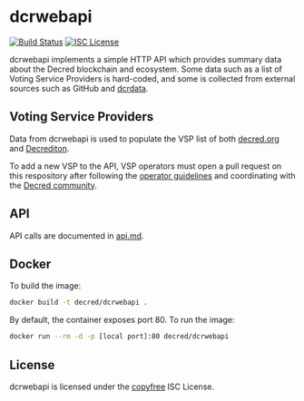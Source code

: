 # dcrwebapi

[![Build Status](https://github.com/decred/dcrwebapi/workflows/Build%20and%20Test/badge.svg)](https://github.com/decred/dcrwebapi/actions)
[![ISC License](https://img.shields.io/badge/license-ISC-blue.svg)](http://copyfree.org)

dcrwebapi implements a simple HTTP API which provides summary data about the
Decred blockchain and ecosystem.
Some data such as a list of Voting Service Providers is hard-coded, and some is
collected from external sources such as GitHub and
[dcrdata](https://github.com/decred/dcrdata).

## Voting Service Providers

Data from dcrwebapi is used to populate the VSP list of both
[decred.org](https://decred.org/vsp/) and
[Decrediton](https://github.com/decred/decrediton).

To add a new VSP to the API, VSP operators must open a pull request on this
respository after following the [operator guidelines](https://docs.decred.org/advanced/operating-a-vsp/)
and coordinating with the [Decred community](https://decred.org/community/).

## API

API calls are documented in [api.md](./docs/api.md).

## Docker

To build the image:

```sh
docker build -t decred/dcrwebapi .
```

By default, the container exposes port 80.
To run the image:

```sh
docker run --rm -d -p [local port]:80 decred/dcrwebapi
```

## License

dcrwebapi is licensed under the [copyfree](http://copyfree.org) ISC License.
